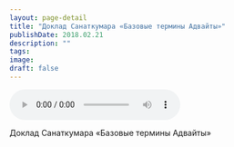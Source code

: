 ```yaml
---
layout: page-detail
title: "Доклад Санаткумара «Базовые термины Адвайты»"
publishDate: 2018.02.21
description: ""
tags:
image:
draft: false
---
```


<audio title="2018.02.21 - Доклад Санаткумара «Базовые термины Адвайты».mp3" src="/upload/iblock/469/469424e0c92b072443a2ae2cf9ad89e4.mp3" controls=""></audio>

 Доклад Санаткумара «Базовые термины Адвайты» 

  
